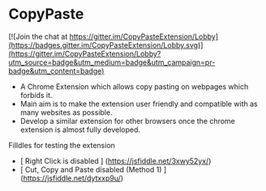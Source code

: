 # CopyPaste

[![Join the chat at https://gitter.im/CopyPasteExtension/Lobby](https://badges.gitter.im/CopyPasteExtension/Lobby.svg)](https://gitter.im/CopyPasteExtension/Lobby?utm_source=badge&utm_medium=badge&utm_campaign=pr-badge&utm_content=badge)
- A Chrome Extension which allows copy pasting on webpages which forbids it.
- Main aim is to make the extension user friendly and compatible with as many websites as possible.
- Develop a similar extension for other browsers once the chrome extension is almost fully developed.

Filldles for testing the extension

- [ Right Click is disabled ] (https://jsfiddle.net/3xwy52yx/)
- [ Cut, Copy and Paste disabled (Method 1) ] (https://jsfiddle.net/dytxxp9u/)
